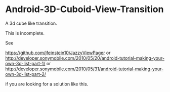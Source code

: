 Android-3D-Cuboid-View-Transition
=================================

A 3d cube like transition.

This is incomplete.

See

https://github.com/jfeinstein10/JazzyViewPager
or
http://developer.sonymobile.com/2010/05/20/android-tutorial-making-your-own-3d-list-part-1/
or
http://developer.sonymobile.com/2010/05/31/android-tutorial-making-your-own-3d-list-part-2/

if you are looking for a solution like this.
